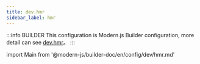 ```yaml
---
title: dev.hmr
sidebar_label: hmr
---
```


:::info BUILDER
This configuration is Modern.js Builder configuration, more detail can see [dev.hmr](https://modernjs.dev/builder/zh/api/config-dev.html#dev-hmr)。
:::

import Main from '@modern-js/builder-doc/en/config/dev/hmr.md'

<Main />
